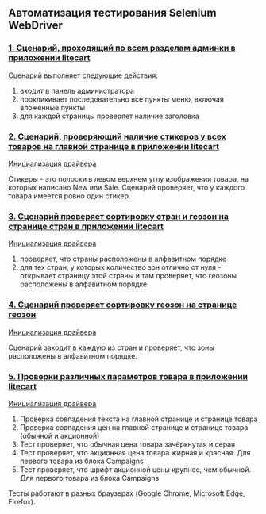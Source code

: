 ## Автоматизация тестирования Selenium WebDriver

### [1. Сценарий, проходящий по всем разделам админки в приложении litecart](https://github.com/yulia-qaqc/selenium/tree/main/LoginScript/src/test/java)

Сценарий выполняет следующие действия:
1) входит в панель администратора
2) прокликивает последовательно все пункты меню, включая вложенные пункты
3) для каждой страницы проверяет наличие заголовка

### [2. Сценарий, проверяющий наличие стикеров у всех товаров на главной странице в приложении litecart](https://github.com/yulia-qaqc/selenium/blob/main/Litecart/src/test/java/FirstTest.java)

[Инициализация драйвера](https://github.com/yulia-qaqc/selenium/blob/main/Litecart/src/test/java/MainClass.java)

Стикеры - это полоски в левом верхнем углу изображения товара, на которых написано New или Sale. Сценарий проверяет, что у каждого товара имеется ровно один стикер.

### [3. Сценарий проверяет сортировку стран и геозон на странице стран в приложении litecart](https://github.com/yulia-qaqc/selenium/blob/main/Litecart/src/test/java/SecondTest.java)

[Инициализация драйвера](https://github.com/yulia-qaqc/selenium/blob/main/Litecart/src/test/java/MainClass.java)

1) проверяет, что страны расположены в алфавитном порядке
2) для тех стран, у которых количество зон отлично от нуля - открывает страницу этой страны и там проверяет, что геозоны расположены в алфавитном порядке

### [4. Сценарий проверяет сортировку геозон на странице геозон](https://github.com/yulia-qaqc/selenium/blob/main/Litecart/src/test/java/ThirdTest.java)

[Инициализация драйвера](https://github.com/yulia-qaqc/selenium/blob/main/Litecart/src/test/java/MainClass.java)

Сценарий заходит в каждую из стран и проверяет, что зоны расположены в алфавитном порядке.

### [5. Проверки различных параметров товара в приложении litecart](https://github.com/yulia-qaqc/selenium/blob/main/Litecart/src/test/java/FourthTest.java)

[Инициализация драйвера](https://github.com/yulia-qaqc/selenium/blob/main/Litecart/src/test/java/MainClass.java)

1) Проверка совпадения текста на главной странице и странице товара
2) Проверка совпадения цен на главной странице и странице товара (обычной и акционной)
3) Тест проверяет, что обычная цена товара зачёркнутая и серая
4) Тест проверяет, что акционная цена товара жирная и красная. Для первого товара из блока Campaigns
5) Тест проверяет, что шрифт акционной цены крупнее, чем обычной. Для первого товара из блока Campaigns

Тесты работают в разных браузерах (Google Chrome, Microsoft Edge, Firefox).
